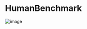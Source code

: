 # HumanBenchmark
![image](https://github.com/NikitaVovk/HumanBenchmark/assets/37519206/e94fda93-e1af-4f45-848d-db8560045971)
